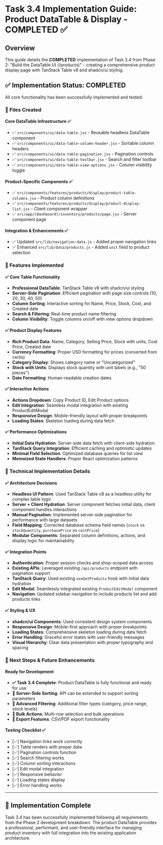 # Task 3.4 Implementation Guide: Product DataTable & Display - COMPLETED ✅

## Overview

This guide details the **COMPLETED** implementation of Task 3.4 from Phase 2: "Build the DataTable UI (/products)" - creating a comprehensive product display page with TanStack Table v8 and shadcn/ui styling.

## ✅ Implementation Status: COMPLETED

All core functionality has been successfully implemented and tested:

### 📁 Files Created

#### Core DataTable Infrastructure ✅

- ✅ `src/components/ui/data-table.jsx` - Reusable headless DataTable component
- ✅ `src/components/ui/data-table-column-header.jsx` - Sortable column headers
- ✅ `src/components/ui/data-table-pagination.jsx` - Pagination controls
- ✅ `src/components/ui/data-table-toolbar.jsx` - Search and filter toolbar
- ✅ `src/components/ui/data-table-view-options.jsx` - Column visibility toggle

#### Product-Specific Components ✅

- ✅ `src/components/features/products/display/product-table-columns.jsx` - Product column definitions
- ✅ `src/components/features/products/display/product-display-list.jsx` - Client component wrapper
- ✅ `src/app/(dashboard)/inventory/products/page.jsx` - Server component page

#### Integration & Enhancements ✅

- ✅ Updated `src/lib/navigation-data.js` - Added proper navigation links
- ✅ Enhanced `src/lib/data/products.js` - Added `unit` field to product selection

### 🎯 Features Implemented

#### ✅ Core Table Functionality

- **Professional DataTable**: TanStack Table v8 with shadcn/ui styling
- **Server-Side Pagination**: Efficient pagination with page size controls (10, 20, 30, 40, 50)
- **Column Sorting**: Interactive sorting for Name, Price, Stock, Cost, and Created date
- **Search & Filtering**: Real-time product name filtering
- **Column Visibility**: Toggle columns on/off with view options dropdown

#### ✅ Product Display Features

- **Rich Product Data**: Name, Category, Selling Price, Stock with units, Cost Price, Created date
- **Currency Formatting**: Proper USD formatting for prices (converted from cents)
- **Category Display**: Shows category name or "Uncategorized"
- **Stock with Units**: Displays stock quantity with unit labels (e.g., "50 pieces")
- **Date Formatting**: Human-readable creation dates

#### ✅ Interactive Actions

- **Actions Dropdown**: Copy Product ID, Edit Product options
- **Edit Integration**: Seamless modal integration with existing ProductEditModal
- **Responsive Design**: Mobile-friendly layout with proper breakpoints
- **Loading States**: Skeleton loading during data fetch

#### ✅ Performance Optimizations

- **Initial Data Hydration**: Server-side data fetch with client-side hydration
- **TanStack Query Integration**: Efficient caching and optimistic updates
- **Minimal Field Selection**: Optimized database queries for list view
- **Memoized State Handlers**: Proper React optimization patterns

### 🔧 Technical Implementation Details

#### ✅ Architecture Decisions

- **Headless UI Pattern**: Used TanStack Table v8 as a headless utility for complex table logic
- **Server + Client Hydration**: Server component fetches initial data, client component handles interactions
- **Manual Pagination**: Implemented server-side pagination for performance with large datasets
- **Field Mapping**: Corrected database schema field names (`stock` vs `stockQuantity`, `purchasePrice` vs `costPrice`)
- **Modular Components**: Separated column definitions, actions, and display logic for maintainability

#### ✅ Integration Points

- **Authentication**: Proper session checks and shop-scoped data access
- **Existing APIs**: Leveraged existing `/api/products` endpoint with pagination support
- **TanStack Query**: Used existing `useGetProducts` hook with initial data hydration
- **Edit Modal**: Seamlessly integrated existing `ProductEditModal` component
- **Navigation**: Updated sidebar navigation to include products list and add products links

#### ✅ Styling & UX

- **shadcn/ui Components**: Used consistent design system components
- **Responsive Design**: Mobile-first approach with proper breakpoints
- **Loading States**: Comprehensive skeleton loading during data fetch
- **Error Handling**: Graceful error states with user-friendly messages
- **Visual Hierarchy**: Clear data presentation with proper typography and spacing

### 🎉 Next Steps & Future Enhancements

#### Ready for Development

- **✅ Task 3.4 Complete**: Product DataTable is fully functional and ready for use
- **🔄 Server-Side Sorting**: API can be extended to support sorting parameters
- **🔄 Advanced Filtering**: Additional filter types (category, price range, stock levels)
- **🔄 Bulk Actions**: Multi-row selection and bulk operations
- **🔄 Export Features**: CSV/PDF export functionality

#### Testing Checklist ✅

- [✅] Navigation links work correctly
- [✅] Table renders with proper data
- [✅] Pagination controls function
- [✅] Search filtering works
- [✅] Column sorting interactions
- [✅] Edit modal integration
- [✅] Responsive behavior
- [✅] Loading states display
- [✅] Error handling works

---

## 🚀 Implementation Complete

Task 3.4 has been successfully implemented following all requirements from the Phase 2 development breakdown. The product DataTable provides a professional, performant, and user-friendly interface for managing product inventory with full integration into the existing application architecture.
